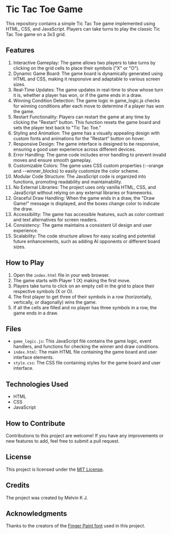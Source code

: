 # Tic Tac Toe Game

This repository contains a simple Tic Tac Toe game implemented using HTML, CSS, and JavaScript. Players can take turns to play the classic Tic Tac Toe game on a 3x3 grid.

## Features 

1.  Interactive Gameplay: The game allows two players to take turns by clicking on the grid cells to place their symbols ("X" or "O").
2.  Dynamic Game Board: The game board is dynamically generated using HTML and CSS, making it responsive and adaptable to various screen sizes.
3.  Real-Time Updates: The game updates in real-time to show whose turn it is, whether a player has won, or if the game ends in a draw.
4.  Winning Condition Detection: The game logic in game_logic.js checks for winning conditions after each move to determine if a player has won the game.
5.  Restart Functionality: Players can restart the game at any time by clicking the "Restart" button. This function resets the game board and sets the player text back to "Tic Tac Toe."
6.  Styling and Animation: The game has a visually appealing design with custom fonts and animations for the "Restart" button on hover.
7.  Responsive Design: The game interface is designed to be responsive, ensuring a good user experience across different devices.
8.  Error Handling: The game code includes error handling to prevent invalid moves and ensure smooth gameplay.
9.  Customizable Colors: The game uses CSS custom properties (--orange and --winner_blocks) to easily customize the color scheme.
10. Modular Code Structure: The JavaScript code is organized into functions, promoting readability and maintainability.
11. No External Libraries: The project uses only vanilla HTML, CSS, and JavaScript without relying on any external libraries or frameworks.
12. Graceful Draw Handling: When the game ends in a draw, the "Draw Game!" message is displayed, and the boxes change color to indicate the draw.
13. Accessibility: The game has accessible features, such as color contrast and text alternatives for screen readers.
14. Consistency: The game maintains a consistent UI design and user experience.
15. Scalability: The code structure allows for easy scaling and potential future enhancements, such as adding AI opponents or different board sizes.

## How to Play

1. Open the `index.html` file in your web browser.
2. The game starts with Player 1 (X) making the first move.
3. Players take turns to click on an empty cell in the grid to place their respective symbols (X or O).
4. The first player to get three of their symbols in a row (horizontally, vertically, or diagonally) wins the game.
5. If all the cells are filled and no player has three symbols in a row, the game ends in a draw.

## Files

- `game_logic.js`: This JavaScript file contains the game logic, event handlers, and functions for checking the winner and draw conditions.
- `index.html`: The main HTML file containing the game board and user interface elements.
- `style.css`: The CSS file containing styles for the game board and user interface.

## Technologies Used

- HTML
- CSS
- JavaScript

## How to Contribute

Contributions to this project are welcome! If you have any improvements or new features to add, feel free to submit a pull request.

## License

This project is licensed under the [MIT License](LICENSE).

## Credits

The project was created by Melvin K J.

## Acknowledgments

Thanks to the creators of the [Finger Paint font](https://fonts.google.com/specimen/Finger+Paint) used in this project.
